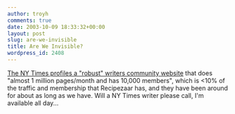 ```yaml
---
author: troyh
comments: true
date: 2003-10-09 18:33:32+00:00
layout: post
slug: are-we-invisible
title: Are We Invisible?
wordpress_id: 2408
---
```


[The NY Times profiles a "robust" writers community website](http://www.nytimes.com/2003/10/09/technology/circuits/09book.html?ex=1374638400&en=1179f2a57a810ed1&ei=5007&partner=USERLAND) that does "almost 1 million pages/month and has 10,000 members", which is <10% of the traffic and membership that Recipezaar has, and they have been around for about as long as we have.  Will a NY Times writer please call, I'm available all day...
